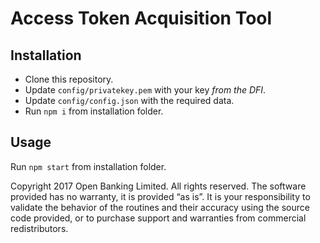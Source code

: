 # Access Token Acquisition Tool

## Installation
- Clone this repository.
- Update `config/privatekey.pem` with your key *from the DFI*.
- Update `config/config.json` with the required data.
- Run `npm i` from installation folder.

## Usage
Run `npm start` from installation folder.

Copyright 2017 Open Banking Limited. All rights reserved.
The software provided has no warranty, it is provided “as is”. It is your responsibility to validate the behavior of the routines and their accuracy using the source code provided, or to purchase support and warranties from commercial redistributors.